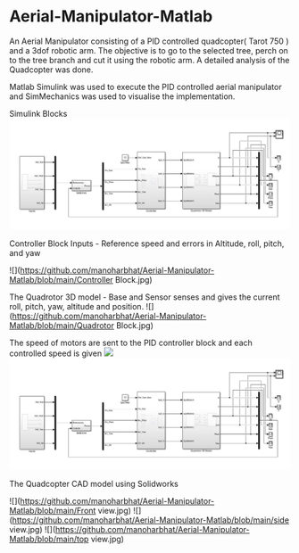 # Aerial-Manipulator-Matlab
An Aerial Manipulator consisting of a PID controlled quadcopter( Tarot 750 ) and a 3dof robotic arm. The objective is to go to the selected tree, perch on to the tree branch and cut it using the robotic arm. A detailed analysis of the Quadcopter was done. 

Matlab Simulink was used to execute the PID controlled aerial manipulator and SimMechanics was used to visualise the implementation.

Simulink Blocks
![](https://github.com/manoharbhat/Aerial-Manipulator-Matlab/blob/main/simscape.jpg)


Controller Block 
Inputs -  Reference speed and errors in Altitude, roll, pitch, and yaw

![](https://github.com/manoharbhat/Aerial-Manipulator-Matlab/blob/main/Controller Block.jpg)

The Quadrotor 3D model - Base and Sensor senses and gives the current roll, pitch, yaw, altitude and position. 
![](https://github.com/manoharbhat/Aerial-Manipulator-Matlab/blob/main/Quadrotor Block.jpg)

The speed of motors are sent to the PID controller block and each controlled speed is given
![](https://github.com/manoharbhat/Aerial-Manipulator-Matlab/blob/main/.jpg)
![](https://github.com/manoharbhat/Aerial-Manipulator-Matlab/blob/main/simscape.jpg)


The Quadcopter CAD model using Solidworks

![](https://github.com/manoharbhat/Aerial-Manipulator-Matlab/blob/main/Front view.jpg)
![](https://github.com/manoharbhat/Aerial-Manipulator-Matlab/blob/main/side view.jpg)
![](https://github.com/manoharbhat/Aerial-Manipulator-Matlab/blob/main/top view.jpg)

